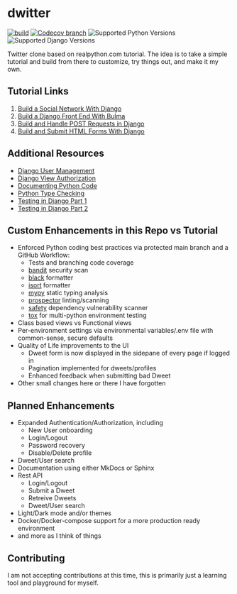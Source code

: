 # dwitter
[![build](https://github.com/chambersh1129/dwitter/actions/workflows/django.yml/badge.svg?branch=main)](https://github.com/chambersh1129/dwitter/actions/workflows/django.yml?query=branch%3Amain)
[![Codecov branch](https://img.shields.io/codecov/c/github/chambersh1129/dwitter/main)](https://app.codecov.io/gh/chambersh1129/dwitter)
![Supported Python Versions](https://img.shields.io/badge/python-3.7%20%7C%203.8%20%7C%203.9%20%7C%203.10%20%7C%203.11-blue)
![Supported Django Versions](https://img.shields.io/badge/django-3.2%20LTS-blue)

Twitter clone based on realpython.com tutorial.  The idea is to take a simple tutorial and build from there to customize, try things out, and make it my own.

## Tutorial Links
1. [Build a Social Network With Django](https://realpython.com/django-social-network-1/)
2. [Build a Django Front End With Bulma](https://realpython.com/django-social-front-end-2/)
3. [Build and Handle POST Requests in Django](https://realpython.com/django-social-post-3/)
4. [Build and Submit HTML Forms With Django](https://realpython.com/django-social-forms-4/)

## Additional Resources
- [Django User Management](https://realpython.com/django-user-management/)
- [Django View Authorization](https://realpython.com/django-view-authorization/)
- [Documenting Python Code](https://realpython.com/documenting-python-code/)
- [Python Type Checking](https://realpython.com/python-type-checking/)
- [Testing in Django Part 1](https://realpython.com/testing-in-django-part-1-best-practices-and-examples/)
- [Testing in Django Part 2](https://realpython.com/testing-in-django-part-2-model-mommy-vs-django-testing-fixtures/)

## Custom Enhancements in this Repo vs Tutorial
- Enforced Python coding best practices via protected main branch and a GitHub Workflow:
  - Tests and branching code coverage
  - [bandit](https://github.com/PyCQA/bandit) security scan
  - [black](https://github.com/psf/black) formatter
  - [isort](https://github.com/PyCQA/isort) formatter
  - [mypy](https://github.com/python/mypy) static typing analysis
  - [prospector](https://github.com/PyCQA/prospector) linting/scanning
  - [safety](https://github.com/pyupio/safety/) dependency vulnerability scanner
  - [tox](https://github.com/tox-dev/tox) for multi-python environment testing
- Class based views vs Functional views
- Per-environment settings via environmental variables/.env file with common-sense, secure defaults
- Quality of Life improvements to the UI
  - Dweet form is now displayed in the sidepane of every page if logged in
  - Pagination implemented for dweets/profiles
  - Enhanced feedback when submitting bad Dweet
- Other small changes here or there I have forgotten

## Planned Enhancements
- Expanded Authentication/Authorization, including
  - New User onboarding
  - Login/Logout
  - Password recovery
  - Disable/Delete profile
- Dweet/User search
- Documentation using either MkDocs or Sphinx
- Rest API
  - Login/Logout
  - Submit a Dweet
  - Retreive Dweets
  - Dweet/User search
- Light/Dark mode and/or themes
- Docker/Docker-compose support for a more production ready environment
- and more as I think of things

## Contributing
I am not accepting contributions at this time, this is primarily just a learning tool and playground for myself.
